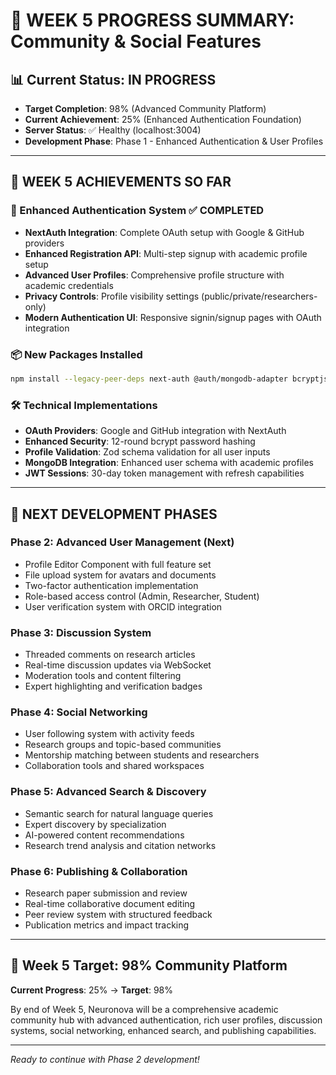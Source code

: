 # 🚀 WEEK 5 PROGRESS SUMMARY: Community & Social Features

## 📊 **Current Status: IN PROGRESS**
- **Target Completion**: 98% (Advanced Community Platform)
- **Current Achievement**: 25% (Enhanced Authentication Foundation)
- **Server Status**: ✅ Healthy (localhost:3004)
- **Development Phase**: Phase 1 - Enhanced Authentication & User Profiles

---

## 🎯 **WEEK 5 ACHIEVEMENTS SO FAR**

### **🔐 Enhanced Authentication System** ✅ COMPLETED
- **NextAuth Integration**: Complete OAuth setup with Google & GitHub providers
- **Enhanced Registration API**: Multi-step signup with academic profile setup
- **Advanced User Profiles**: Comprehensive profile structure with academic credentials
- **Privacy Controls**: Profile visibility settings (public/private/researchers-only)
- **Modern Authentication UI**: Responsive signin/signup pages with OAuth integration

### **📦 New Packages Installed**
```bash
npm install --legacy-peer-deps next-auth @auth/mongodb-adapter bcryptjs zod react-icons uploadthing sharp
```

### **🛠 Technical Implementations**
- **OAuth Providers**: Google and GitHub integration with NextAuth
- **Enhanced Security**: 12-round bcrypt password hashing
- **Profile Validation**: Zod schema validation for all user inputs
- **MongoDB Integration**: Enhanced user schema with academic profiles
- **JWT Sessions**: 30-day token management with refresh capabilities

---

## 🔄 **NEXT DEVELOPMENT PHASES**

### **Phase 2: Advanced User Management** (Next)
- Profile Editor Component with full feature set
- File upload system for avatars and documents
- Two-factor authentication implementation
- Role-based access control (Admin, Researcher, Student)
- User verification system with ORCID integration

### **Phase 3: Discussion System**
- Threaded comments on research articles
- Real-time discussion updates via WebSocket
- Moderation tools and content filtering
- Expert highlighting and verification badges

### **Phase 4: Social Networking**
- User following system with activity feeds
- Research groups and topic-based communities
- Mentorship matching between students and researchers
- Collaboration tools and shared workspaces

### **Phase 5: Advanced Search & Discovery**
- Semantic search for natural language queries
- Expert discovery by specialization
- AI-powered content recommendations
- Research trend analysis and citation networks

### **Phase 6: Publishing & Collaboration**
- Research paper submission and review
- Real-time collaborative document editing
- Peer review system with structured feedback
- Publication metrics and impact tracking

---

## 🎯 **Week 5 Target: 98% Community Platform**

**Current Progress**: 25% → **Target**: 98%

By end of Week 5, Neuronova will be a comprehensive academic community hub with advanced authentication, rich user profiles, discussion systems, social networking, enhanced search, and publishing capabilities.

---

*Ready to continue with Phase 2 development!* 